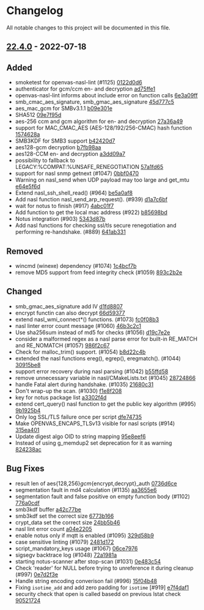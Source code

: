 # Changelog

All notable changes to this project will be documented in this file.

## [22.4.0] - 2022-07-18

## Added
* smoketest for openvas-nasl-lint (#1125) [0122d0d6](https://github.com/greenbone/openvas-scanner/commit/0122d0d6)
* authenticator for gcm/ccm en- and decryption [ad75ffe1](https://github.com/greenbone/openvas-scanner/commit/ad75ffe1)
* openvas-nasl-lint informs about include error on function calls [6e3a09ff](https://github.com/greenbone/openvas-scanner/commit/6e3a09ff)
* smb_cmac_aes_signature, smb_gmac_aes_signature [45d777c5](https://github.com/greenbone/openvas-scanner/commit/45d777c5)
* aes_mac_gcm for SMBv3.1.1 [b09e301e](https://github.com/greenbone/openvas-scanner/commit/b09e301e)
* SHA512 [09e7f95d](https://github.com/greenbone/openvas-scanner/commit/09e7f95d)
* aes-256 ccm and gcm algorithm for en- and decryption [27a36a49](https://github.com/greenbone/openvas-scanner/commit/27a36a49)
* support for MAC_CMAC_AES (AES-128/192/256-CMAC) hash function [1574628a](https://github.com/greenbone/openvas-scanner/commit/1574628a)
* SMB3KDF for SMB3 support [b42420d7](https://github.com/greenbone/openvas-scanner/commit/b42420d7)
* aes128-gcm decryption [b7fb98aa](https://github.com/greenbone/openvas-scanner/commit/b7fb98aa)
* aes128-CCM en- and decryption [a3dd09a7](https://github.com/greenbone/openvas-scanner/commit/a3dd09a7)
* possibility to fallback to LEGACY:%COMPAT:%UNSAFE_RENEGOTIATION [57a1fd65](https://github.com/greenbone/openvas-scanner/commit/57a1fd65)
* support for nasl snmp getnext (#1047) [0bbf0470](https://github.com/greenbone/openvas-scanner/commit/0bbf0470)
* Warning on nasl_send when UDP payload may too large and get_mtu [e64e5f6d](https://github.com/greenbone/openvas-scanner/commit/e64e5f6d)
* Extend nasl_ssh_shell_read() (#964) [be5a0af8](https://github.com/greenbone/openvas-scanner/commit/be5a0af8)
* Add nasl function nasl_send_arp_request().  (#939) [d1a7c6bf](https://github.com/greenbone/openvas-scanner/commit/d1a7c6bf)
* wait for notus to finish (#917) [4abc01f7](https://github.com/greenbone/openvas-scanner/commit/4abc01f7)
* Add function to get the local mac address (#922) [b85698bd](https://github.com/greenbone/openvas-scanner/commit/b85698bd)
* Notus integration (#903) [5343d87b](https://github.com/greenbone/openvas-scanner/commit/5343d87b)
* Add nasl functions for checking ssl/tls secure renegotiation and performing re-handshake. (#889) [641ab331](https://github.com/greenbone/openvas-scanner/commit/641ab331)

## Removed
* wincmd (winexe) dependency (#1074) [1c4bcf7b](https://github.com/greenbone/openvas-scanner/commit/1c4bcf7b)
* remove MD5 support from feed integrity check (#1059) [893c2b2e](https://github.com/greenbone/openvas-scanner/commit/893c2b2e)

## Changed
* smb_gmac_aes_signature add IV [d1fd8807](https://github.com/greenbone/openvas-scanner/commit/d1fd8807)
* encrypt functin can also decrypt [66d59377](https://github.com/greenbone/openvas-scanner/commit/66d59377)
* extend nasl_wmi_connect*() functions. (#1073) [fc0f08b3](https://github.com/greenbone/openvas-scanner/commit/fc0f08b3)
* nasl linter error count message (#1060) [46b3c2c1](https://github.com/greenbone/openvas-scanner/commit/46b3c2c1)
* Use sha256sum instead of md5 for checks (#1056) [d19c7e2e](https://github.com/greenbone/openvas-scanner/commit/d19c7e2e)
* consider a malformed regex as a nasl parse error for built-in RE_MATCH and RE_NOMATCH (#1057) [986f2c67](https://github.com/greenbone/openvas-scanner/commit/986f2c67)
* Check for malloc_trim() support. (#1054) [b8d22c4b](https://github.com/greenbone/openvas-scanner/commit/b8d22c4b)
* extended the nasl functions ereg(), egrep(), eregmatch(). (#1044) [30915be8](https://github.com/greenbone/openvas-scanner/commit/30915be8)
* support error recovery during nasl parsing (#1042) [b55ffd58](https://github.com/greenbone/openvas-scanner/commit/b55ffd58)
* remove unnecessary variable in nasl/CMakeLists.txt (#1045) [28724866](https://github.com/greenbone/openvas-scanner/commit/28724866)
* handle Fatal alert during handshake. (#1035) [21680c31](https://github.com/greenbone/openvas-scanner/commit/21680c31)
* Don't wrap-up the scan. (#1030) [f1e8f208](https://github.com/greenbone/openvas-scanner/commit/f1e8f208)
* key for notus package list [a3302f4d](https://github.com/greenbone/openvas-scanner/commit/a3302f4d)
* extend cert_query() nasl function to get the public key algorithm (#995) [9b1925b4](https://github.com/greenbone/openvas-scanner/commit/9b1925b4)
* Only log SSL/TLS failure once per script [dfe74735](https://github.com/greenbone/openvas-scanner/commit/dfe74735)
* Make OPENVAS_ENCAPS_TLSv13 visible for nasl scripts (#914) [315ea401](https://github.com/greenbone/openvas-scanner/commit/315ea401)
* Update digest algo OID to string mapping [95e8eef6](https://github.com/greenbone/openvas-scanner/commit/95e8eef6)
* Instead of using g_memdup2 set deprecation for it as warning [824238ac](https://github.com/greenbone/openvas-scanner/commit/824238ac)

## Bug Fixes
* result len of aes{128,256}_gcm_{encrypt,decrypt}_auth [0736d6ce](https://github.com/greenbone/openvas-scanner/commit/0736d6ce)
* segmentation fault in md4 calculation (#1135) [aa3655e6](https://github.com/greenbone/openvas-scanner/commit/aa3655e6)
* segmentation fault and false positive on empty function body (#1102) [776a0cdf](https://github.com/greenbone/openvas-scanner/commit/776a0cdf)
* smb3kdf buffer [a42c77be](https://github.com/greenbone/openvas-scanner/commit/a42c77be)
* smb3kdf set the correct size [6773b166](https://github.com/greenbone/openvas-scanner/commit/6773b166)
* crypt_data set the correct size [24bb5b46](https://github.com/greenbone/openvas-scanner/commit/24bb5b46)
* nasl lint error count [a04e2205](https://github.com/greenbone/openvas-scanner/commit/a04e2205)
* enable notus only if mqtt is enabled (#1095) [329d58b9](https://github.com/greenbone/openvas-scanner/commit/329d58b9)
* case sensitive linting (#1079) [2481d172](https://github.com/greenbone/openvas-scanner/commit/2481d172)
* script_mandatory_keys usage (#1067) [06ce7976](https://github.com/greenbone/openvas-scanner/commit/06ce7976)
* sigsegv backtrace log (#1048) [72a1981a](https://github.com/greenbone/openvas-scanner/commit/72a1981a)
* starting notus-scanner after stop-scan (#1031) [0e483c54](https://github.com/greenbone/openvas-scanner/commit/0e483c54)
* Check 'reader' for NULL before trying to unreference it during cleanup (#997) [0e7d2f3e](https://github.com/greenbone/openvas-scanner/commit/0e7d2f3e)
* Handle string encoding converison fail (#996) [15f04b48](https://github.com/greenbone/openvas-scanner/commit/15f04b48)
* Fixing `isotime_add` and add zero padding for `isotime` [#919] [e7f4daf1](https://github.com/greenbone/openvas-scanner/commit/e7f4daf1)
* security check that open is called basedd on previous lstat check [90521724](https://github.com/greenbone/openvas-scanner/commit/90521724)

[22.4.0]: https://github.com/greenbone/openvas-scanner/compare/22.4.0...22.4.0